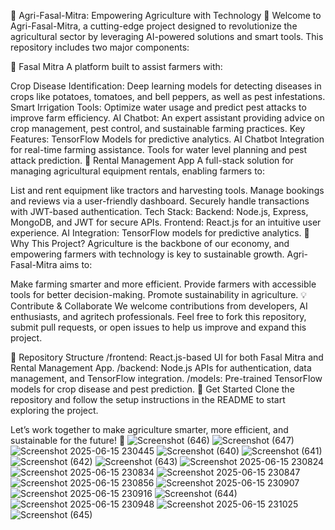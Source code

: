 🌾 Agri-Fasal-Mitra: Empowering Agriculture with Technology 🌾
Welcome to Agri-Fasal-Mitra, a cutting-edge project designed to revolutionize the agricultural sector by leveraging AI-powered solutions and smart tools. This repository includes two major components:

🚜 Fasal Mitra
A platform built to assist farmers with:

Crop Disease Identification: Deep learning models for detecting diseases in crops like potatoes, tomatoes, and bell peppers, as well as pest infestations.
Smart Irrigation Tools: Optimize water usage and predict pest attacks to improve farm efficiency.
AI Chatbot: An expert assistant providing advice on crop management, pest control, and sustainable farming practices.
Key Features:
TensorFlow Models for predictive analytics.
AI Chatbot Integration for real-time farming assistance.
Tools for water level planning and pest attack prediction.
🚜 Rental Management App
A full-stack solution for managing agricultural equipment rentals, enabling farmers to:

List and rent equipment like tractors and harvesting tools.
Manage bookings and reviews via a user-friendly dashboard.
Securely handle transactions with JWT-based authentication.
Tech Stack:
Backend: Node.js, Express, MongoDB, and JWT for secure APIs.
Frontend: React.js for an intuitive user experience.
AI Integration: TensorFlow models for predictive analytics.
🌱 Why This Project?
Agriculture is the backbone of our economy, and empowering farmers with technology is key to sustainable growth. Agri-Fasal-Mitra aims to:

Make farming smarter and more efficient.
Provide farmers with accessible tools for better decision-making.
Promote sustainability in agriculture.
💡 Contribute & Collaborate
We welcome contributions from developers, AI enthusiasts, and agritech professionals. Feel free to fork this repository, submit pull requests, or open issues to help us improve and expand this project.

📂 Repository Structure
/frontend: React.js-based UI for both Fasal Mitra and Rental Management App.
/backend: Node.js APIs for authentication, data management, and TensorFlow integration.
/models: Pre-trained TensorFlow models for crop disease and pest prediction.
🚀 Get Started
Clone the repository and follow the setup instructions in the README to start exploring the project.

Let’s work together to make agriculture smarter, more efficient, and sustainable for the future! 🌾
![Screenshot (646)](https://github.com/user-attachments/assets/79caaf24-52e4-42bc-9eed-4e0b32428bf4)
![Screenshot (647)](https://github.com/user-attachments/assets/78c33185-3956-4cd4-bf89-447c0c912f1c)
![Screenshot 2025-06-15 230445](https://github.com/user-attachments/assets/9b5bd927-7527-4670-bc1e-043c935db5ae)
![Screenshot (640)](https://github.com/user-attachments/assets/eeb6b73b-c3d2-490a-902c-5fa8084e8678)
![Screenshot (641)](https://github.com/user-attachments/assets/66c52da5-5823-44d0-ba39-fa564bafd637)
![Screenshot (642)](https://github.com/user-attachments/assets/a9fd25b5-9555-49cd-85f5-980fd2782462)
![Screenshot (643)](https://github.com/user-attachments/assets/bdd19ca2-653d-4d7d-b6fd-3f42b32211e6)
![Screenshot 2025-06-15 230824](https://github.com/user-attachments/assets/4d47a68a-bca4-42ca-bf8d-419dd2535ebb)
![Screenshot 2025-06-15 230834](https://github.com/user-attachments/assets/aff61fec-4825-402a-91bf-6a27e20f25f8)
![Screenshot 2025-06-15 230847](https://github.com/user-attachments/assets/8aeef192-e043-4734-8280-d1256f720c98)
![Screenshot 2025-06-15 230856](https://github.com/user-attachments/assets/c63022c2-8ded-4cb5-9190-530a454c99b4)
![Screenshot 2025-06-15 230907](https://github.com/user-attachments/assets/a9f8e77d-d493-409e-84b2-814689518e1c)
![Screenshot 2025-06-15 230916](https://github.com/user-attachments/assets/fe0abc7d-7e14-4352-88ab-aa5ae3fc0491)
![Screenshot (644)](https://github.com/user-attachments/assets/746ea975-20e5-49be-8f79-a2a88081faea)
![Screenshot 2025-06-15 230948](https://github.com/user-attachments/assets/c727a733-bf0c-4d4a-ae5f-4ce1a3276005)
![Screenshot 2025-06-15 231025](https://github.com/user-attachments/assets/aade4109-a048-47cb-90ad-48c30defdbaa)
![Screenshot (645)](https://github.com/user-attachments/assets/c5629e03-6c2c-4e44-8e08-17349e5119d0)
